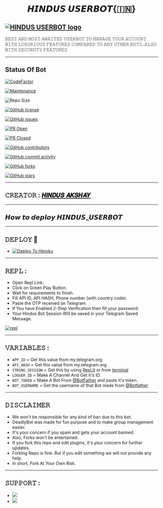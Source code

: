<h1 align="center">
<b>𝙃𝙄𝙉𝘿𝙐𝙎 𝙐𝙎𝙀𝙍𝘽𝙊𝙏{🇮🇳}</b>

[![HINDUS USERBOT logo](https://telegra.ph/file/4c4079343a5a75aca0aae.jpg)](https://dashboard.heroku.com/new?button-url=https%3A%2F%2Fgithub.com%2FHINDUS-AKSHAY%2FHINDUS_USERBOT%2Ftree%2Fbugs&template=https%3A%2F%2Fgithub.com%2FHINDUS-AKSHAY%2FHINDUS_USERBOT)
-----
𝙱𝙴𝚂𝚃  𝙰𝙽𝙳  𝙼𝙾𝚂𝚃  𝙰𝚆𝙰𝙸𝚃𝙴𝙳  𝚄𝚂𝙴𝚁𝙱𝙾𝚃  𝚃𝙾  𝙼𝙰𝙽𝙰𝙶𝙴  𝚈𝙾𝚄𝚁  𝙰𝙲𝙲𝙾𝚄𝙽𝚃 𝚆𝙸𝚃𝙷 𝙻𝚄𝚇𝚄𝚁𝙸𝙾𝚄𝚂 𝙵𝙴𝙰𝚃𝚄𝚁𝙴𝚂 𝙲𝙾𝙼𝙿𝙰𝚁𝙴𝙳 𝚃𝙾 𝙰𝙽𝚈 𝙾𝚃𝙷𝙴𝚁 𝙱𝙾𝚃𝚂..𝙰𝙻𝚂𝙾 𝚆𝙸𝚃𝙷 𝚂𝙴𝙲𝚄𝚁𝚄𝚃𝚈 𝙵𝙴𝙰𝚃𝚄𝚁𝙴𝚂 </p>

-----

## Status Of Bot 

<p align="left"><a 
[![Hits](https://hits.seeyoufarm.com/api/count/incr/badge.svg?url=https%3A%2F%2Fgithub.com%2FHINDUS-AKSHAY%2FHINDUS_USERBOT&count_bg=%2379C83D&title_bg=%23555555&icon=&icon_color=%23E7E7E7&title=hits&edge_flat=false)](https://github.com/HINDUS-AKSHAY/HINDUS_USERBOT)

[![CodeFactor](https://www.codefactor.io/repository/github/HINDUS-AKSHAY/HINDUS_USERBOT/badge?&style=flat-square)](https://www.codefactor.io/repository/github/HINDUS-AKSHAY/HINDUS_USERBOT)

[![Maintenance](https://img.shields.io/badge/Maintained%3F-yes-green?&style=flat-square)](https://GitHub.com/HINDUS-AKSHAY/HINDUS_USERBOT/graphs/commit-activity)
 
![Repo Size](https://img.shields.io/github/repo-size/HINDUS-AKSHAY/HINDUS_USERBOT?&style=flat-square&logo=github)

[![GitHub license](https://img.shields.io/github/license/HINDUS-AKSHAY/HINDUS_USERBOT?&style=flat-square&logo=github)](https://github.com/HINDUS-AKSHAY/HINDUS_USERBOT/blob/master/LICENSE)

[![GitHub issues](https://img.shields.io/github/issues/HINDUS-AKSHAY/HINDUS_USERBOT?&style=flat-square&logo=github)](https://github.com/HINDUS-AKSHAY/HINDUS_USERBOT/issues)

[![PR Open](https://img.shields.io/github/issues-pr/HINDUS-AKSHAY/HINDUS_USERBOT?&style=flat-square&logo=github)](https://github.com/HINDUS-AKSHAY/HINDUS_USERBOT/pulls)

[![PR Closed](https://img.shields.io/github/issues-pr-closed/HINDUS-AKSHAY/HINDUS_USERBOT?&style=flat-square&logo=github)](https://github.com/HINDUS-AKSHAY/HINDUS_USERBOT/pulls?q=is:closed)

[![GitHub contributors](https://img.shields.io/github/contributors/HINDUS-AKSHAY/HINDUS_USERBOT?&style=flat-square&logo=github)](https://GitHub.com/HINDUS-AKSHAY/HINDUS_USERBOT/graphs/contributors/)

[![GitHub commit activity](https://img.shields.io/github/commit-activity/m/HINDUS-AKSHAY/HINDUS_USERBOT?&style=flat-square&logo=github)](https://github.com/HINDUS-AKSHAY/HINDUS_USERBOT/graphs/commit-activity)

[![GitHub forks](https://img.shields.io/github/forks/HINDUS-AKSHAY/HINDUS_USERBOT?&style=flat-square&logo=github)](https://github.com/HINDUS-AKSHAY/HINDUS_USERBOT/fork)

[![GitHub stars](https://img.shields.io/github/stars/HINDUS-AKSHAY/HINDUS_USERBOT?&style=flat-square&logo=github)](https://github.com/HINDUS-AKSHAY/HINDUS_USERBOT/stargazers)

------

## 𝙲𝚁𝙴𝙰𝚃𝙾𝚁 : [𝙃𝙄𝙉𝘿𝙐𝙎 𝘼𝙆𝙎𝙃𝘼𝙔](https://t.me/HINDU_AKSHAY)


---------------


## 𝙃𝙤𝙬 𝙩𝙤 𝙙𝙚𝙥𝙡𝙤𝙮 𝙃𝙄𝙉𝘿𝙐𝙎_𝙐𝙎𝙀𝙍𝘽𝙊𝙏 
-------------------------------------------------

## 𝙳𝙴𝙿𝙻𝙾𝚈  🚀

- [![Deploy To Heroku](https://www.herokucdn.com/deploy/button.svg)](https://heroku.com/deploy?template=https://github.com/HINDUS-AKSHAY/HINDUS_USERBOT)

------------------------------------------------
  
## 𝚁𝙴𝙿𝙻 :

- Open Repl Link.
- Click on Green Play Button.
- Wait for requirements to finish.
- Fill API ID, API HASH, Phone number (with country code).
- Paste the OTP received on Telegram.
- If You have Enabled 2-Step Verification then fill your password.
- Your Hindus Bot Session Will be saved in your Telegram Saved Message.

[![repl](https://telegra.ph/file/04d4cbe689f236a66411f.jpg)](https://replit.com/@sameerpanthi/DEADLY-FIGHTERS-BOT#main.py)
    
-------------------------------------------------
## 𝚅𝙰𝚁𝙸𝙰𝙱𝙻𝙴𝚂 :

- `APP_ID`  =  Get this value from my.telegram.org
- `API_HASH`  =  Get this value from my.telegram.org
- `STRING_SESSION`  =  Get this by using [Repl.it](#Repl) or from [terminal](#Terminal)
- `LOGGER_ID`  =  Make A Channel And Get it's ID.
- `BOT_TOKEN`  =  Make A Bot From [@BotFather](https://t.me/botfather) and paste it's token.
- `BOT_USERNAME`  =  Get the username of that Bot made from [@Botfather](https://t.me/botfather)
------------
## 𝙳𝙸𝚂𝙲𝙻𝙰𝙸𝙼𝙴𝚁 


- We won't be responsible for any kind of ban due to this bot.
- DeadlyBot was made for fun purpose and to make group management easier.
- It's your concern if you spam and gets your account banned.
- Also, Forks won't be entertained.
- If you fork this repo and edit plugins, it's your concern for further updates.
- Forking Repo is fine. But if you edit something we will not provide any help.
- In short, Fork At Your Own Risk.
-------------------
## 𝚂𝚄𝙿𝙿𝙾𝚁𝚃 :

- <a href="https://t.me/HINDUS_USERBOT_SUPPORT"><img src="https://img.shields.io/badge/Join-SUPPORT%20GROUP-red.svg?logo=Telegram"></a>
- <a href="https://t.me/HINDUS_USERBOT"><img src="https://img.shields.io/badge/Join-SUPPORT%20CHANNEL-red.svg?logo=Telegram"></a>

